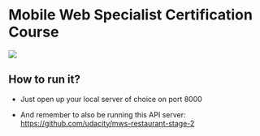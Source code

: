 # Mobile Web Specialist Certification Course

<img src="https://s3.eu-west-2.amazonaws.com/nmarcora/project-stage3.png">

## How to run it?
- Just open up your local server of choice on port 8000

- And remember to also be running this API server: https://github.com/udacity/mws-restaurant-stage-2